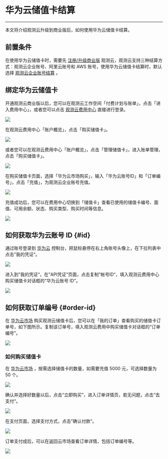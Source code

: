 # 华为云储值卡结算
---

本文将介绍观测云升级到商业版后，如何使用华为云储值卡结算。

## 前置条件

在使用华为云储值卡时，需要先 [注册/升级商业版](../../billing/commercial-version.md) 观测云，观测云支持三种结算方式：观测云企业账号、阿里云账号和 AWS 账号，使用华为云储值卡结算时，默认选择 [观测云企业账号结算](enterprise-account.md) 。

## 绑定华为云储值卡

开通观测云商业版以后，您可以在观测云工作空间「付费计划与账单」，点击「进入费用中心」，或者您可以点击 [观测云费用中心](https://boss.guance.com/) 直接进行登录。

![](../img/1.huaweicloud_11.png)

在观测云费用中心「账户概览」，点击「购买储值卡」。

![](../img/1.huaweicloud_10.1.png)



或者您可以在观测云费用中心「账户概览」，点击「管理储值卡」，进入账单管理，点击「购买储值卡」。

![](../img/1.huaweicloud_10.3.png)

在购买储值卡页面，选择「华为云市场购买」，输入「华为云账号ID」和「订单编号」，点击「充值」，为观测云企业账号充值。

![](../img/1.huaweicloud_12.png)

充值成功后，您可以在费用中心切换到「储值卡」查看已使用的储值卡编号、面值、可用余额、状态、购买类型、购买时间等信息。

![](../img/1.huaweicloud_10.3.png)



## 如何获取华为云账号 ID {#id}

通过账号登录到 [华为云](https://www.huaweicloud.com) 控制台，把鼠标悬停在右上角账号头像上，在下拉列表中点击”我的凭证“。

![](../img/1.huaweicloud_6.png)

进入到”我的凭证“，在”API凭证“页面，点击复制”帐号ID“，填入观测云费用中心购买储值卡对话框的“华为云账号 ID”。

![](../img/1.huaweicloud_8.png)



## 如何获取订单编号 {#order-id}

在 [华为云市场](https://marketplace.huaweicloud.com/contents/181f3d92-f40b-48d7-8ad5-420df0a682d2)  购买观测云储值卡后，您可以在「我的订单」查看购买的储值卡订单号，如下图所示。复制该订单号，填入观测云费用中购买储值卡对话框的“订单编号”。

![](../img/1.huaweicloud_5.png)



### 如何购买储值卡

在 [华为云市场](https://marketplace.huaweicloud.com/contents/181f3d92-f40b-48d7-8ad5-420df0a682d2)  ，按需选择储值卡的数量，如需要充值 5000 元，可选择数量为 50 个。

![](../img/1.huaweicloud_1.png)



确认并选择好数量以后，点击“立即购买”，进入订单详情页，若无问题，点击“去支付“。

![](../img/1.huaweicloud_2.png)

在支付页面，选择支付方式，点击”确认付款“。

![](../img/1.huaweicloud_3.png)

订单支付成后，可以在返回云市场查看订单详情，包括订单编号等。

![](../img/1.huaweicloud_4.png)

